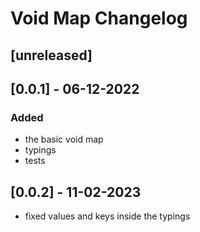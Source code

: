 # Void Map Changelog

## [unreleased]

## [0.0.1] - 06-12-2022

### Added
- the basic void map
- typings
- tests

## [0.0.2] - 11-02-2023
- fixed values and keys inside the typings